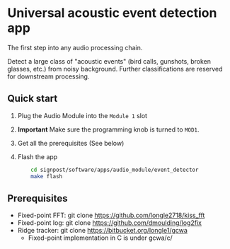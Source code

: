 # Universal acoustic event detection app
The first step into any audio processing chain.

Detect a large class of "acoustic events" (bird calls, gunshots, broken glasses, etc.) from noisy background.
Further classifications are reserved for downstream processing.

## Quick start
1. Plug the Audio Module into the `Module 1` slot

2.  **Important** Make sure the programming knob is turned to `MOD1`.

3. Get all the prerequisites (See below)

4. Flash the app

    ```bash
        cd signpost/software/apps/audio_module/event_detector
        make flash
    ```

## Prerequisites
* Fixed-point FFT: git clone https://github.com/longle2718/kiss_fft
* Fixed-point log: git clone https://github.com/dmoulding/log2fix
* Ridge tracker: git clone https://bitbucket.org/longle1/gcwa
  * Fixed-point implementation in C is under gcwa/c/
